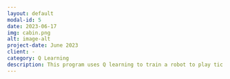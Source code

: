 ```yaml
---
layout: default
modal-id: 5
date: 2023-06-17
img: cabin.png
alt: image-alt
project-date: June 2023
client: -
category: Q Learning
description: This program uses Q learning to train a robot to play tic tac toe. After the training is complete the user can play the bot in a game of tic tac toe.
---
```

